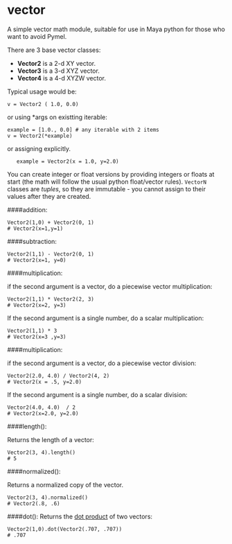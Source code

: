 vector
======

A simple vector math module, suitable for use in Maya python for those who want to avoid Pymel.  

There are 3 base vector classes:

- **Vector2** is a 2-d XY vector.
- **Vector3** is a 3-d XYZ vector.
- **Vector4** is a 4-d XYZW vector.

Typical usage would be:

    v = Vector2 ( 1.0, 0.0)

or using *args on existting iterable:

    example = [1.0., 0.0] # any iterable with 2 items
    v = Vector2(*example)

or assigning explicitly.

       example = Vector2(x = 1.0, y=2.0)

You can create integer or float versions by providing integers or floats at start (the math will follow the usual python float/vector rules).  `VectorN` classes are _tuples_, so they are immutable - you cannot assign to their values after they are created.

####addition:

    Vector2(1,0) + Vector2(0, 1)
    # Vector2(x=1,y=1)
    
####subtraction:

    Vector2(1,1) - Vector2(0, 1)
    # Vector2(x=1, y=0)
    
####multiplication:

if the second argument is a vector, do a piecewise vector multiplication: 

    Vector2(1,1) * Vector2(2, 3)
    # Vector2(x=2, y=3)

If the second argument is a single number, do a scalar multiplication:

    Vector2(1,1) * 3
    # Vector2(x=3 ,y=3)

####multiplication:

if the second argument is a vector, do a piecewise vector division: 

    Vector2(2.0, 4.0) / Vector2(4, 2)
    # Vector2(x = .5, y=2.0)

If the second argument is a single number, do a scalar division:

    Vector2(4.0, 4.0)  / 2
    # Vector2(x=2.0, y=2.0)

####length():

Returns the length of a vector:

    Vector2(3, 4).length()
    # 5

####normalized():

Returns a normalized copy of the vector.

    Vector2(3, 4).normalized()
    # Vector2(.8, .6)
  
####dot():
Returns the [dot product](http://techartsurvival.blogspot.com/2014/11/bagels-and-coffee-or-vector-dot-product.html) of two vectors:

    Vector2(1,0).dot(Vector2(.707, .707))
    # .707
   
 




  
  
